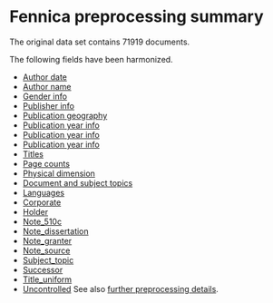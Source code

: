 # Fennica preprocessing summary

The original data set contains 71919 documents.

The following fields have been harmonized.

  * [Author date](author_date.html)
  * [Author name](author_name.html)
  * [Gender info](gender.html)
  * [Publisher info](publisher.html)
  * [Publication geography](publication_place.html)
  * [Publication year info](publication_time.html)
  * [Publication year info](publication_frequency.html)
  * [Publication year info](publication_interval.html)
  * [Titles](title.html)  
  * [Page counts](pagecount.html)
  * [Physical dimension](dimension.html)    
  * [Document and subject topics](topic.html)
  * [Languages](language.html)
  * [Corporate](corporate.html)
  * [Holder](holder.html)
  * [Note_510c](note_510c.html)
  * [Note_dissertation](note_dissertation.html)
  * [Note_granter](note_granter.html)
  * [Note_source](note_source.html)
  * [Subject_topic](subject_topic.html)
  * [Successor](successor.html)
  * [Title_uniform](title_uniform.html)
  * [Uncontrolled](uncontrolled.html)
See also [further preprocessing details](details.Rhtml).

